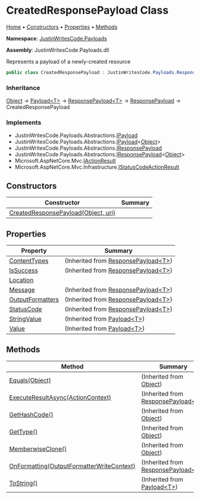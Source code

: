 # CreatedResponsePayload Class

[Home](../../README.md) &#x2022; [Constructors](#constructors) &#x2022; [Properties](#properties) &#x2022; [Methods](#methods)

**Namespace**: [JustinWritesCode.Payloads](../README.md)

**Assembly**: JustinWritesCode\.Payloads\.dll

  
Represents a payload of a newly\-created resource

```csharp
public class CreatedResponsePayload : JustinWritesCode.Payloads.ResponsePayload
```

### Inheritance

[Object](https://docs.microsoft.com/en-us/dotnet/api/system.object) &#x2192; [Payload\<T\>](../Payload-1/README.md) &#x2192; [ResponsePayload\<T\>](../ResponsePayload-1/README.md) &#x2192; [ResponsePayload](../ResponsePayload/README.md) &#x2192; CreatedResponsePayload

### Implements

* JustinWritesCode\.Payloads\.Abstractions\.[IPayload](../Abstractions/IPayload/README.md)
* JustinWritesCode\.Payloads\.Abstractions\.[IPayload](../Abstractions/IPayload-1/README.md)\<[Object](https://docs.microsoft.com/en-us/dotnet/api/system.object)\>
* JustinWritesCode\.Payloads\.Abstractions\.[IResponsePayload](../Abstractions/IResponsePayload/README.md)
* JustinWritesCode\.Payloads\.Abstractions\.[IResponsePayload](../Abstractions/IResponsePayload-1/README.md)\<[Object](https://docs.microsoft.com/en-us/dotnet/api/system.object)\>
* Microsoft\.AspNetCore\.Mvc\.[IActionResult](https://docs.microsoft.com/en-us/dotnet/api/microsoft.aspnetcore.mvc.iactionresult)
* Microsoft\.AspNetCore\.Mvc\.Infrastructure\.[IStatusCodeActionResult](https://docs.microsoft.com/en-us/dotnet/api/microsoft.aspnetcore.mvc.infrastructure.istatuscodeactionresult)

## Constructors

| Constructor | Summary |
| ----------- | ------- |
| [CreatedResponsePayload(Object, uri)](-ctor/README.md) | |

## Properties

| Property | Summary |
| -------- | ------- |
| [ContentTypes](../ResponsePayload-1/ContentTypes/README.md) |  \(Inherited from [ResponsePayload\<T\>](../ResponsePayload-1/README.md)\) |
| [IsSuccess](../ResponsePayload-1/IsSuccess/README.md) |  \(Inherited from [ResponsePayload\<T\>](../ResponsePayload-1/README.md)\) |
| [Location](Location/README.md) | |
| [Message](../ResponsePayload-1/Message/README.md) |  \(Inherited from [ResponsePayload\<T\>](../ResponsePayload-1/README.md)\) |
| [OutputFormatters](../ResponsePayload-1/OutputFormatters/README.md) |  \(Inherited from [ResponsePayload\<T\>](../ResponsePayload-1/README.md)\) |
| [StatusCode](../ResponsePayload-1/StatusCode/README.md) |  \(Inherited from [ResponsePayload\<T\>](../ResponsePayload-1/README.md)\) |
| [StringValue](../Payload-1/StringValue/README.md) |  \(Inherited from [Payload\<T\>](../Payload-1/README.md)\) |
| [Value](../Payload-1/Value/README.md) |  \(Inherited from [Payload\<T\>](../Payload-1/README.md)\) |

## Methods

| Method | Summary |
| ------ | ------- |
| [Equals(Object)](https://docs.microsoft.com/en-us/dotnet/api/system.object.equals) |  \(Inherited from [Object](https://docs.microsoft.com/en-us/dotnet/api/system.object)\) |
| [ExecuteResultAsync(ActionContext)](../ResponsePayload-1/ExecuteResultAsync/README.md) |  \(Inherited from [ResponsePayload\<T\>](../ResponsePayload-1/README.md)\) |
| [GetHashCode()](https://docs.microsoft.com/en-us/dotnet/api/system.object.gethashcode) |  \(Inherited from [Object](https://docs.microsoft.com/en-us/dotnet/api/system.object)\) |
| [GetType()](https://docs.microsoft.com/en-us/dotnet/api/system.object.gettype) |  \(Inherited from [Object](https://docs.microsoft.com/en-us/dotnet/api/system.object)\) |
| [MemberwiseClone()](https://docs.microsoft.com/en-us/dotnet/api/system.object.memberwiseclone) |  \(Inherited from [Object](https://docs.microsoft.com/en-us/dotnet/api/system.object)\) |
| [OnFormatting(OutputFormatterWriteContext)](../ResponsePayload-1/OnFormatting/README.md) |  \(Inherited from [ResponsePayload\<T\>](../ResponsePayload-1/README.md)\) |
| [ToString()](../Payload-1/ToString/README.md) |  \(Inherited from [Payload\<T\>](../Payload-1/README.md)\) |

